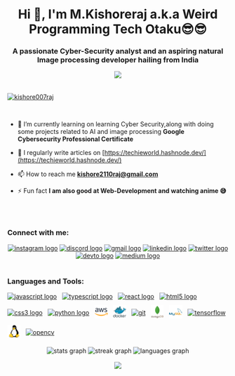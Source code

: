<h1 align="center">Hi 👋, I'm M.Kishoreraj a.k.a Weird Programming Tech Otaku😎😎</h1>
<h3 align="center">A passionate Cyber-Security analyst and an aspiring natural Image processing developer hailing from India</h3>

<div align="center">
  <img src="https://profile-counter.glitch.me/kishore007raj/count.svg?" />
</div>

<br>

<p align="left"> <a href="https://github.com/ryo-ma/github-profile-trophy"><img src="https://github-profile-trophy.vercel.app/?username=kishore007raj" alt="kishore007raj" /></a> </p>


<br>

- 🌱 I’m currently learning on learning Cyber Security,along with doing some projects related to AI and image processing **Google Cybersecurity Professional Certificate**

- 📝 I regularly write articles on [https://techieworld.hashnode.dev/](https://techieworld.hashnode.dev/)

- 📫 How to reach me **kishore2110raj@gmail.com**

- ⚡ Fun fact **I am also good at Web-Development and watching anime 😅**

<br> 


<br> 

<h3 align="left">Connect with me:</h3>
<div align="center">
  <a href="https://instagram.com/yourboi_krish" target="blank"><img src="https://img.shields.io/static/v1?message=Instagram&logo=instagram&label=&color=E4405F&logoColor=white&labelColor=&style=for-the-badge" height="35" alt="instagram logo" /></a>
  <a href="https://discord.com/invite/your-discord-link" target="blank"><img src="https://img.shields.io/static/v1?message=Discord&logo=discord&label=&color=7289DA&logoColor=white&labelColor=&style=for-the-badge" height="35" alt="discord logo" /></a>
  <a href="mailto:kishore2110raj@gmail.com" target="blank"><img src="https://img.shields.io/static/v1?message=Gmail&logo=gmail&label=&color=D14836&logoColor=white&labelColor=&style=for-the-badge" height="35" alt="gmail logo" /></a>
  <a href="https://linkedin.com/in/m-kishoreraj-8a4726282" target="blank"><img src="https://img.shields.io/static/v1?message=LinkedIn&logo=linkedin&label=&color=0077B5&logoColor=white&labelColor=&style=for-the-badge" height="35" alt="linkedin logo" /></a>
  <a href="https://twitter.com/crazy_freak365" target="blank"><img src="https://img.shields.io/static/v1?message=Twitter&logo=twitter&label=&color=1DA1F2&logoColor=white&labelColor=&style=for-the-badge" height="35" alt="twitter logo" /></a>
  <a href="https://dev.to/kishoreraj" target="blank"><img src="https://img.shields.io/static/v1?message=dev.to&logo=dev.to&label=&color=0A0A0A&logoColor=white&labelColor=&style=for-the-badge" height="35" alt="devto logo" /></a>
  <a href="https://medium.com/@kishore2110raj" target="blank"><img src="https://img.shields.io/static/v1?message=Medium&logo=medium&label=&color=12100E&logoColor=white&labelColor=&style=for-the-badge" height="35" alt="medium logo" /></a>
</div>

<br>

<h3 align="left">Languages and Tools:</h3>
<div style="display: flex; flex-wrap: wrap; align-items: center; gap: 12px;">
  <a href="https://developer.mozilla.org/en-US/docs/Web/JavaScript" target="_blank">
  <img src="https://cdn.jsdelivr.net/gh/devicons/devicon/icons/javascript/javascript-original.svg" height="30" alt="javascript logo" />
</a>
<a href="https://www.typescriptlang.org/docs/" target="_blank">
  <img src="https://cdn.jsdelivr.net/gh/devicons/devicon/icons/typescript/typescript-original.svg" height="30" alt="typescript logo" />
</a>
<a href="https://react.dev/" target="_blank">
  <img src="https://cdn.jsdelivr.net/gh/devicons/devicon/icons/react/react-original.svg" height="30" alt="react logo" />
</a>
<a href="https://developer.mozilla.org/en-US/docs/Web/Guide/HTML/HTML5" target="_blank">
  <img src="https://cdn.jsdelivr.net/gh/devicons/devicon/icons/html5/html5-original.svg" height="30" alt="html5 logo" />
</a>
<a href="https://developer.mozilla.org/en-US/docs/Web/CSS" target="_blank">
  <img src="https://cdn.jsdelivr.net/gh/devicons/devicon/icons/css3/css3-original.svg" height="30" alt="css3 logo" />
</a>
<a href="https://docs.python.org/3/" target="_blank">
  <img src="https://cdn.jsdelivr.net/gh/devicons/devicon/icons/python/python-original.svg" height="30" alt="python logo" />
</a>
<a href="https://aws.amazon.com/documentation/" target="_blank">
  <img src="https://raw.githubusercontent.com/devicons/devicon/master/icons/amazonwebservices/amazonwebservices-original-wordmark.svg" height="30" alt="aws" />
</a>
<a href="https://docs.docker.com/" target="_blank">
  <img src="https://raw.githubusercontent.com/devicons/devicon/master/icons/docker/docker-original-wordmark.svg" height="30" alt="docker" />
</a>
<a href="https://git-scm.com/doc" target="_blank">
  <img src="https://www.vectorlogo.zone/logos/git-scm/git-scm-icon.svg" height="30" alt="git" />
</a>
<a href="https://www.mongodb.com/docs/" target="_blank">
  <img src="https://raw.githubusercontent.com/devicons/devicon/master/icons/mongodb/mongodb-original-wordmark.svg" height="30" alt="mongodb" />
</a>
<a href="https://dev.mysql.com/doc/" target="_blank">
  <img src="https://raw.githubusercontent.com/devicons/devicon/master/icons/mysql/mysql-original-wordmark.svg" height="30" alt="mysql" />
</a>
<a href="https://www.tensorflow.org/learn" target="_blank">
  <img src="https://www.vectorlogo.zone/logos/tensorflow/tensorflow-icon.svg" height="30" alt="tensorflow" />
</a>
<a href="https://www.linux.org/pages/download/" target="_blank">
  <img src="https://raw.githubusercontent.com/devicons/devicon/master/icons/linux/linux-original.svg" height="30" alt="linux" />
</a>
<a href="https://opencv.org/" target="_blank">
  <img src="https://www.vectorlogo.zone/logos/opencv/opencv-icon.svg" alt="opencv" height="30"/> 
</a>
</div>

<br> 

<div align="center">
  <img src="https://github-readme-stats.vercel.app/api?username=kishore007raj&hide_title=false&hide_rank=false&show_icons=true&include_all_commits=true&count_private=true&disable_animations=false&theme=midnight-purple&locale=en&hide_border=false" height="150" alt="stats graph"  />
  <img src="https://streak-stats.demolab.com?user=kishore007raj&locale=en&mode=daily&theme=merko&hide_border=false&border_radius=5" height="150" alt="streak graph"  />
  <img src="https://github-readme-stats.vercel.app/api/top-langs?username=kishore007raj&locale=en&hide_title=false&layout=compact&card_width=320&langs_count=5&theme=merko&hide_border=false" height="150" alt="languages graph"  />
</div>

<br>
<div align ="center">
  <img src="https://github.com/Anmol-Baranwal/Cool-GIFs-For-GitHub/assets/74038190/02293768-9242-47e1-bf8f-d084ba0a2d1d"     width="300">
</div>

